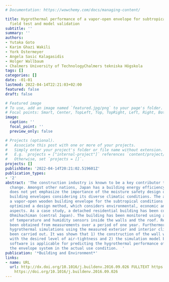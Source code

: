 ```yaml
---
# Documentation: https://wowchemy.com/docs/managing-content/

title: Hygrothermal performance of a vapor-open envelope for subtropical climate,
  field test and model validation
subtitle: ''
summary: ''
authors:
- Yutaka Goto
- Karim Ghazi Wakili
- York Ostermeyer
- Angela Sasic Kalagasidis
- Holger Wallbaum
- Chalmers University of TechnologyChalmers tekniska Högskola
tags: []
categories: []
date: -01-01
lastmod: 2022-04-14T22:21:03+02:00
featured: false
draft: false

# Featured image
# To use, add an image named `featured.jpg/png` to your page's folder.
# Focal points: Smart, Center, TopLeft, Top, TopRight, Left, Right, BottomLeft, Bottom, BottomRight.
image:
  caption: ''
  focal_point: ''
  preview_only: false

# Projects (optional).
#   Associate this post with one or more of your projects.
#   Simply enter your project's folder or file name without extension.
#   E.g. `projects = ["internal-project"]` references `content/project/deep-learning/index.md`.
#   Otherwise, set `projects = []`.
projects: []
publishDate: '2022-04-14T20:21:02.519601Z'
publication_types:
- '2'
abstract: 'The construction industry is known to be a key contributor to manmade climate
  change. Amongst other nations, Japan has a building energy efficiency goal which
  does not yet emphasize the importance of the moisture safety design of well-insulated
  building envelopes considering its diverse climatic conditions. The authors developed
  a vapor-open wooden building envelope for the subtropical conditions of Japan and
  optimized a design method, which considers environmental, economic and hygrothermal
  aspects. As a case study, a detached residential building has been constructed in
  Ohmihachiman (central Japan). The building has been monitored using a large number
  of temperature and humidity sensors inside the walls and the roof. Results have
  been obtained from measurements over a period of one year. Furthermore, transient
  hygrothermal simulations using the measured exterior and interior climates have
  been carried out. It was shown that 1) the construction of the wall was successful
  with the desired level of air-tightness and 2) the simulation model by a commercial
  software is applicable for predicting the hygrothermal performance of the wall with
  the envelope system in the actual use condition.  '
publication: '*Building and Environment*'
links:
- name: URL
  url: http://dx.doi.org/10.1016/j.buildenv.2016.09.026 FULLTEXT https://research.chalmers.se/publication/242889
    https://doi.org/10.1016/j.buildenv.2016.09.026
---
```

